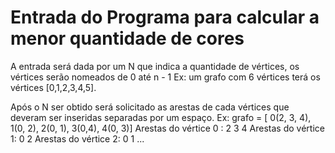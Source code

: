 # Entrada do Programa para calcular a menor quantidade de cores

A entrada será dada por um N que indica a quantidade de vértices, os vértices serão nomeados de 0 até n - 1
Ex: um grafo com 6 vértices terá os vértices [0,1,2,3,4,5].

Após o N ser obtido será solicitado as arestas de cada vértices que deveram ser inseridas separadas por um espaço.
Ex: grafo = [ 0(2, 3, 4), 1(0, 2), 2(0, 1), 3(0,4), 4(0, 3)]
Arestas do vértice 0 : 2 3 4
Arestas do vértice 1: 0 2
Arestas do vértice 2: 0 1
...
